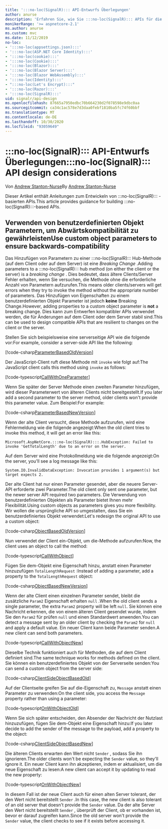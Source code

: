 ```yaml
---
title: ':::no-loc(SignalR)::: API-Entwurfs Überlegungen'
author: anurse
description: 'Erfahren Sie, wie Sie :::no-loc(SignalR)::: APIs für die Kompatibilität zwischen verschiedenen Versionen Ihrer APP entwerfen.'
monikerRange: '>= aspnetcore-2.1'
ms.author: anurse
ms.custom: mvc
ms.date: 11/12/2019
no-loc:
- ':::no-loc(appsettings.json):::'
- ':::no-loc(ASP.NET Core Identity):::'
- ':::no-loc(cookie):::'
- ':::no-loc(Cookie):::'
- ':::no-loc(Blazor):::'
- ':::no-loc(Blazor Server):::'
- ':::no-loc(Blazor WebAssembly):::'
- ':::no-loc(Identity):::'
- ":::no-loc(Let's Encrypt):::"
- ':::no-loc(Razor):::'
- ':::no-loc(SignalR):::'
uid: signalr/api-design
ms.openlocfilehash: 87665a7950edbc70b664230d2f078598e9dbc0aa
ms.sourcegitcommit: ca34c1ac578e7d3daa0febf1810ba5fc74f60bbf
ms.translationtype: MT
ms.contentlocale: de-DE
ms.lasthandoff: 10/30/2020
ms.locfileid: "93059649"
---
```

# <a name="no-locsignalr-api-design-considerations"></a><span data-ttu-id="3733a-103">:::no-loc(SignalR)::: API-Entwurfs Überlegungen</span><span class="sxs-lookup"><span data-stu-id="3733a-103">:::no-loc(SignalR)::: API design considerations</span></span>

<span data-ttu-id="3733a-104">Von [Andrew Stanton-Nurse](https://twitter.com/anurse)</span><span class="sxs-lookup"><span data-stu-id="3733a-104">By [Andrew Stanton-Nurse](https://twitter.com/anurse)</span></span>

<span data-ttu-id="3733a-105">Dieser Artikel enthält Anleitungen zum Entwickeln von :::no-loc(SignalR)::: -basierten APIs.</span><span class="sxs-lookup"><span data-stu-id="3733a-105">This article provides guidance for building :::no-loc(SignalR):::-based APIs.</span></span>

## <a name="use-custom-object-parameters-to-ensure-backwards-compatibility"></a><span data-ttu-id="3733a-106">Verwenden von benutzerdefinierten Objekt Parametern, um Abwärtskompatibilität zu gewährleisten</span><span class="sxs-lookup"><span data-stu-id="3733a-106">Use custom object parameters to ensure backwards-compatibility</span></span>

<span data-ttu-id="3733a-107">Das Hinzufügen von Parametern zu einer :::no-loc(SignalR)::: Hub-Methode (auf dem Client oder auf dem Server) ist eine *Breaking Change* .</span><span class="sxs-lookup"><span data-stu-id="3733a-107">Adding parameters to a :::no-loc(SignalR)::: hub method (on either the client or the server) is a *breaking change* .</span></span> <span data-ttu-id="3733a-108">Dies bedeutet, dass ältere Clients/Server Fehler erhalten, wenn Sie versuchen, die Methode ohne die erforderliche Anzahl von Parametern aufzurufen.</span><span class="sxs-lookup"><span data-stu-id="3733a-108">This means older clients/servers will get errors when they try to invoke the method without the appropriate number of parameters.</span></span> <span data-ttu-id="3733a-109">Das Hinzufügen von Eigenschaften zu einem benutzerdefinierten Objekt Parameter ist jedoch **keine** Breaking Change.</span><span class="sxs-lookup"><span data-stu-id="3733a-109">However, adding properties to a custom object parameter is **not** a breaking change.</span></span> <span data-ttu-id="3733a-110">Dies kann zum Entwerfen kompatibler APIs verwendet werden, die für Änderungen auf dem Client oder dem Server stabil sind.</span><span class="sxs-lookup"><span data-stu-id="3733a-110">This can be used to design compatible APIs that are resilient to changes on the client or the server.</span></span>

<span data-ttu-id="3733a-111">Stellen Sie sich beispielsweise eine serverseitige API wie die folgende vor:</span><span class="sxs-lookup"><span data-stu-id="3733a-111">For example, consider a server-side API like the following:</span></span>

[!code-csharp[ParameterBasedOldVersion](api-design/sample/Samples.cs?name=ParameterBasedOldVersion)]

<span data-ttu-id="3733a-112">Der JavaScript-Client ruft diese Methode mit `invoke` wie folgt auf:</span><span class="sxs-lookup"><span data-stu-id="3733a-112">The JavaScript client calls this method using `invoke` as follows:</span></span>

[!code-typescript[CallWithOneParameter](api-design/sample/Samples.ts?name=CallWithOneParameter)]

<span data-ttu-id="3733a-113">Wenn Sie später der Server Methode einen zweiten Parameter hinzufügen, wird dieser Parameterwert von älteren Clients nicht bereitgestellt.</span><span class="sxs-lookup"><span data-stu-id="3733a-113">If you later add a second parameter to the server method, older clients won't provide this parameter value.</span></span> <span data-ttu-id="3733a-114">Zum Beispiel:</span><span class="sxs-lookup"><span data-stu-id="3733a-114">For example:</span></span>

[!code-csharp[ParameterBasedNewVersion](api-design/sample/Samples.cs?name=ParameterBasedNewVersion)]

<span data-ttu-id="3733a-115">Wenn der alte Client versucht, diese Methode aufzurufen, wird eine Fehlermeldung wie die folgende angezeigt:</span><span class="sxs-lookup"><span data-stu-id="3733a-115">When the old client tries to invoke this method, it will get an error like this:</span></span>

```
Microsoft.AspNetCore.:::no-loc(SignalR):::.HubException: Failed to invoke 'GetTotalLength' due to an error on the server.
```

<span data-ttu-id="3733a-116">Auf dem Server wird eine Protokollmeldung wie die folgende angezeigt:</span><span class="sxs-lookup"><span data-stu-id="3733a-116">On the server, you'll see a log message like this:</span></span>

```
System.IO.InvalidDataException: Invocation provides 1 argument(s) but target expects 2.
```

<span data-ttu-id="3733a-117">Der alte Client hat nur einen Parameter gesendet, aber die neuere Server-API erforderte zwei Parameter.</span><span class="sxs-lookup"><span data-stu-id="3733a-117">The old client only sent one parameter, but the newer server API required two parameters.</span></span> <span data-ttu-id="3733a-118">Die Verwendung von benutzerdefinierten Objekten als Parameter bietet Ihnen mehr Flexibilität.</span><span class="sxs-lookup"><span data-stu-id="3733a-118">Using custom objects as parameters gives you more flexibility.</span></span> <span data-ttu-id="3733a-119">Wir wollen die ursprüngliche API so umgestalten, dass Sie ein benutzerdefiniertes Objekt verwendet:</span><span class="sxs-lookup"><span data-stu-id="3733a-119">Let's redesign the original API to use a custom object:</span></span>

[!code-csharp[ObjectBasedOldVersion](api-design/sample/Samples.cs?name=ObjectBasedOldVersion)]

<span data-ttu-id="3733a-120">Nun verwendet der Client ein-Objekt, um die-Methode aufzurufen:</span><span class="sxs-lookup"><span data-stu-id="3733a-120">Now, the client uses an object to call the method:</span></span>

[!code-typescript[CallWithObject](api-design/sample/Samples.ts?name=CallWithObject)]

<span data-ttu-id="3733a-121">Fügen Sie dem-Objekt eine Eigenschaft hinzu, anstatt einen Parameter hinzuzufügen `TotalLengthRequest` :</span><span class="sxs-lookup"><span data-stu-id="3733a-121">Instead of adding a parameter, add a property to the `TotalLengthRequest` object:</span></span>

[!code-csharp[ObjectBasedNewVersion](api-design/sample/Samples.cs?name=ObjectBasedNewVersion&highlight=4,9-13)]

<span data-ttu-id="3733a-122">Wenn der alte Client einen einzelnen Parameter sendet, bleibt die zusätzliche `Param2` Eigenschaft erhalten `null` .</span><span class="sxs-lookup"><span data-stu-id="3733a-122">When the old client sends a single parameter, the extra `Param2` property will be left `null`.</span></span> <span data-ttu-id="3733a-123">Sie können eine Nachricht erkennen, die von einem älteren Client gesendet wurde, indem Sie den `Param2` für prüfen `null` und einen Standardwert anwenden.</span><span class="sxs-lookup"><span data-stu-id="3733a-123">You can detect a message sent by an older client by checking the `Param2` for `null` and apply a default value.</span></span> <span data-ttu-id="3733a-124">Ein neuer Client kann beide Parameter senden.</span><span class="sxs-lookup"><span data-stu-id="3733a-124">A new client can send both parameters.</span></span>

[!code-typescript[CallWithObjectNew](api-design/sample/Samples.ts?name=CallWithObjectNew)]

<span data-ttu-id="3733a-125">Dieselbe Technik funktioniert auch für Methoden, die auf dem Client definiert sind.</span><span class="sxs-lookup"><span data-stu-id="3733a-125">The same technique works for methods defined on the client.</span></span> <span data-ttu-id="3733a-126">Sie können ein benutzerdefiniertes Objekt von der Serverseite senden:</span><span class="sxs-lookup"><span data-stu-id="3733a-126">You can send a custom object from the server side:</span></span>

[!code-csharp[ClientSideObjectBasedOld](api-design/sample/Samples.cs?name=ClientSideObjectBasedOld)]

<span data-ttu-id="3733a-127">Auf der Clientseite greifen Sie auf die-Eigenschaft zu, `Message` anstatt einen Parameter zu verwenden:</span><span class="sxs-lookup"><span data-stu-id="3733a-127">On the client side, you access the `Message` property rather than using a parameter:</span></span>

[!code-typescript[OnWithObjectOld](api-design/sample/Samples.ts?name=OnWithObjectOld)]

<span data-ttu-id="3733a-128">Wenn Sie sich später entscheiden, den Absender der Nachricht der Nutzlast hinzuzufügen, fügen Sie dem-Objekt eine Eigenschaft hinzu:</span><span class="sxs-lookup"><span data-stu-id="3733a-128">If you later decide to add the sender of the message to the payload, add a property to the object:</span></span>

[!code-csharp[ClientSideObjectBasedNew](api-design/sample/Samples.cs?name=ClientSideObjectBasedNew&highlight=5)]

<span data-ttu-id="3733a-129">Die älteren Clients erwarten den Wert nicht `Sender` , sodass Sie ihn ignorieren.</span><span class="sxs-lookup"><span data-stu-id="3733a-129">The older clients won't be expecting the `Sender` value, so they'll ignore it.</span></span> <span data-ttu-id="3733a-130">Ein neuer Client kann ihn akzeptieren, indem er aktualisiert, um die neue Eigenschaft zu lesen:</span><span class="sxs-lookup"><span data-stu-id="3733a-130">A new client can accept it by updating to read the new property:</span></span>

[!code-typescript[OnWithObjectNew](api-design/sample/Samples.ts?name=OnWithObjectNew&highlight=2-5)]

<span data-ttu-id="3733a-131">In diesem Fall ist der neue Client auch für einen alten Server tolerant, der den Wert nicht bereitstellt `Sender` .</span><span class="sxs-lookup"><span data-stu-id="3733a-131">In this case, the new client is also tolerant of an old server that doesn't provide the `Sender` value.</span></span> <span data-ttu-id="3733a-132">Da der alte Server den Wert nicht bereitstellt `Sender` , überprüft der Client, ob er vorhanden ist, bevor er darauf zugreifen kann.</span><span class="sxs-lookup"><span data-stu-id="3733a-132">Since the old server won't provide the `Sender` value, the client checks to see if it exists before accessing it.</span></span>
